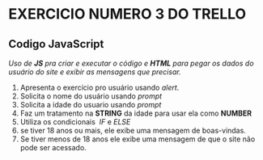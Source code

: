 # **EXERCICIO NUMERO 3 DO TRELLO**
## Codigo JavaScript 

_Uso de **JS** pra criar e executar o código e **HTML** para pegar os dados do usuário do site e exibir as mensagens que precisar._
1. Apresenta o exercício pro usuário usando _alert_.
2. Solicita o nome do usuário usando _prompt_
3. Solicita a idade do usuario usando _prompt_
4. Faz um tratamento na **STRING** da idade para usar ela como **NUMBER**
5. Utiliza os condicionais  _IF_ e _ELSE_ 
6. se tiver 18 anos ou mais, ele exibe uma mensagem de boas-vindas.
7. Se tiver menos de 18 anos ele exibe uma mensagem de que o site não pode ser acessado.